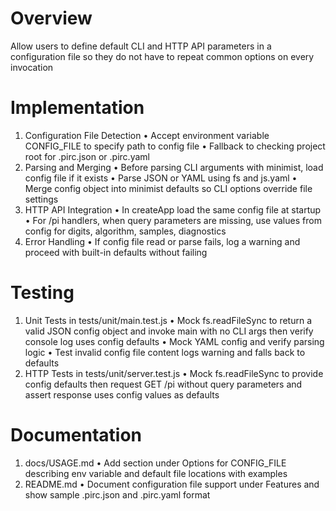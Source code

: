 # Overview

Allow users to define default CLI and HTTP API parameters in a configuration file so they do not have to repeat common options on every invocation

# Implementation

1. Configuration File Detection
   • Accept environment variable CONFIG_FILE to specify path to config file
   • Fallback to checking project root for .pirc.json or .pirc.yaml
2. Parsing and Merging
   • Before parsing CLI arguments with minimist, load config file if it exists
   • Parse JSON or YAML using fs and js.yaml
   • Merge config object into minimist defaults so CLI options override file settings
3. HTTP API Integration
   • In createApp load the same config file at startup
   • For /pi handlers, when query parameters are missing, use values from config for digits, algorithm, samples, diagnostics
4. Error Handling
   • If config file read or parse fails, log a warning and proceed with built-in defaults without failing

# Testing

1. Unit Tests in tests/unit/main.test.js
   • Mock fs.readFileSync to return a valid JSON config object and invoke main with no CLI args then verify console log uses config defaults
   • Mock YAML config and verify parsing logic
   • Test invalid config file content logs warning and falls back to defaults
2. HTTP Tests in tests/unit/server.test.js
   • Mock fs.readFileSync to provide config defaults then request GET /pi without query parameters and assert response uses config values as defaults

# Documentation

1. docs/USAGE.md
   • Add section under Options for CONFIG_FILE describing env variable and default file locations with examples
2. README.md
   • Document configuration file support under Features and show sample .pirc.json and .pirc.yaml format